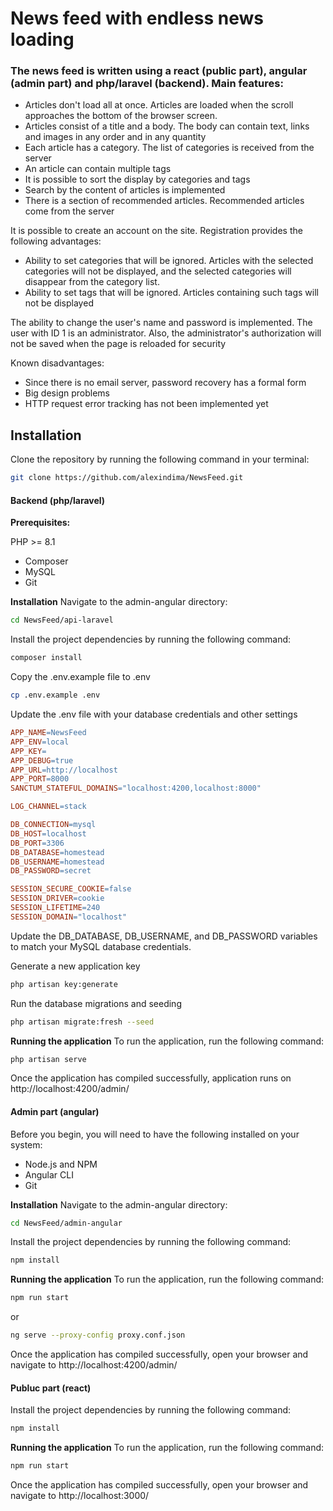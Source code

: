 # News feed with endless news loading

### The news feed is written using a **react** (public part), **angular** (admin part) and **php/laravel** (backend). Main features:

- Articles don't load all at once. Articles are loaded when the scroll approaches the bottom of the browser screen.
- Articles consist of a title and a body. The body can contain text, links and images in any order and in any quantity
- Each article has a category. The list of categories is received from the server
- An article can contain multiple tags
- It is possible to sort the display by categories and tags
- Search by the content of articles is implemented
- There is a section of recommended articles. Recommended articles come from the server

It is possible to create an account on the site. Registration provides the following advantages:

- Ability to set categories that will be ignored. Articles with the selected categories will not be displayed, and the
  selected categories will disappear from the category list.
- Ability to set tags that will be ignored. Articles containing such tags will not be displayed

The ability to change the user's name and password is implemented. The user with ID 1 is an administrator. Also,
the administrator's authorization will not be saved when the page is reloaded for security

Known disadvantages:
- Since there is no email server, password recovery has a formal form
- Big design problems
- HTTP request error tracking has not been implemented yet

## Installation

Clone the repository by running the following command in your terminal:

```bash
git clone https://github.com/alexindima/NewsFeed.git
```

#### Backend (php/laravel)

****Prerequisites:****

PHP >= 8.1
- Composer
- MySQL
- Git

**Installation**
Navigate to the admin-angular directory:

```bash
cd NewsFeed/api-laravel
```

Install the project dependencies by running the following command:

```bash
composer install
```

Copy the .env.example file to .env

```bash
cp .env.example .env
```

Update the .env file with your database credentials and other settings

```makefile
APP_NAME=NewsFeed
APP_ENV=local
APP_KEY=
APP_DEBUG=true
APP_URL=http://localhost
APP_PORT=8000
SANCTUM_STATEFUL_DOMAINS="localhost:4200,localhost:8000"

LOG_CHANNEL=stack

DB_CONNECTION=mysql
DB_HOST=localhost
DB_PORT=3306
DB_DATABASE=homestead
DB_USERNAME=homestead
DB_PASSWORD=secret

SESSION_SECURE_COOKIE=false
SESSION_DRIVER=cookie
SESSION_LIFETIME=240
SESSION_DOMAIN="localhost"
```
Update the DB_DATABASE, DB_USERNAME, and DB_PASSWORD variables to match your MySQL database credentials.

Generate a new application key

```bash
php artisan key:generate
```

Run the database migrations and seeding

```bash
php artisan migrate:fresh --seed
```

**Running the application**
To run the application, run the following command:

```bash
php artisan serve
```

Once the application has compiled successfully, application runs on  http://localhost:4200/admin/

#### Admin part (angular)
Before you begin, you will need to have the following installed on your system:
- Node.js and NPM
- Angular CLI
- Git

**Installation**
Navigate to the admin-angular directory:

```bash
cd NewsFeed/admin-angular
```

Install the project dependencies by running the following command:

```bash
npm install
```

**Running the application**
To run the application, run the following command:

```bash
npm run start
```

or

```bash
ng serve --proxy-config proxy.conf.json
```

Once the application has compiled successfully, open your browser and navigate to http://localhost:4200/admin/



#### Publuc part (react)
Install the project dependencies by running the following command:

```bash
npm install
```

**Running the application**
To run the application, run the following command:

```bash
npm run start
```

Once the application has compiled successfully, open your browser and navigate to http://localhost:3000/

